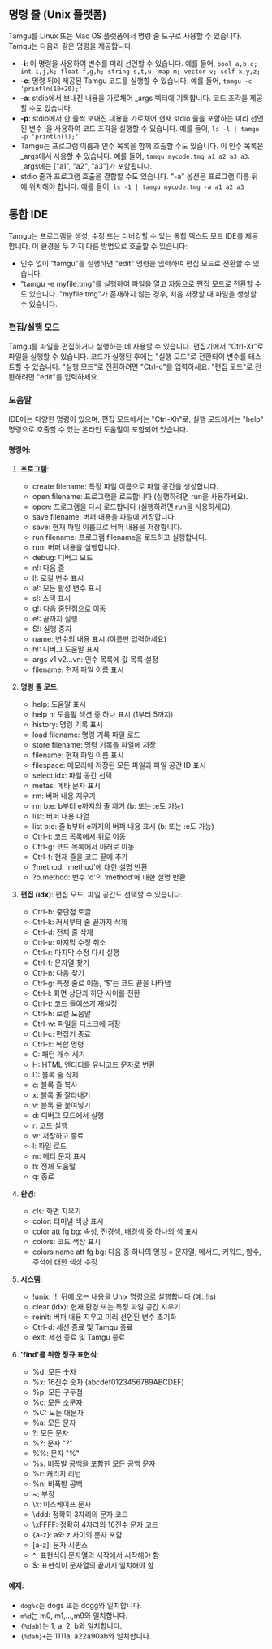 ## 명령 줄 (Unix 플랫폼)

Tamgu를 Linux 또는 Mac OS 플랫폼에서 명령 줄 도구로 사용할 수 있습니다. Tamgu는 다음과 같은 명령을 제공합니다:

- **-i**: 이 명령을 사용하여 변수를 미리 선언할 수 있습니다. 예를 들어, `bool a,b,c; int i,j,k; float f,g,h; string s,t,u; map m; vector v; self x,y,z;`
- **-c**: 명령 뒤에 제공된 Tamgu 코드를 실행할 수 있습니다. 예를 들어, `tamgu -c 'println(10+20);'`
- **-a**: stdio에서 보내진 내용을 가로채어 _args 벡터에 기록합니다. 코드 조각을 제공할 수도 있습니다.
- **-p**: stdio에서 한 줄씩 보내진 내용을 가로채어 현재 stdio 줄을 포함하는 미리 선언된 변수 l을 사용하여 코드 조각을 실행할 수 있습니다. 예를 들어, `ls -l | tamgu -p 'println(l);'`
- Tamgu는 프로그램 이름과 인수 목록을 함께 호출할 수도 있습니다. 이 인수 목록은 _args에서 사용할 수 있습니다. 예를 들어, `tamgu mycode.tmg a1 a2 a3 a3`. _args에는 ["a1", "a2", "a3"]가 포함됩니다.
- stdio 줄과 프로그램 호출을 결합할 수도 있습니다. "-a" 옵션은 프로그램 이름 뒤에 위치해야 합니다. 예를 들어, `ls -1 | tamgu mycode.tmg -a a1 a2 a3`

## 통합 IDE

Tamgu는 프로그램을 생성, 수정 또는 디버깅할 수 있는 통합 텍스트 모드 IDE를 제공합니다. 이 환경을 두 가지 다른 방법으로 호출할 수 있습니다:

- 인수 없이 "tamgu"를 실행하면 "edit" 명령을 입력하여 편집 모드로 전환할 수 있습니다.
- "tamgu -e myfile.tmg"를 실행하여 파일을 열고 자동으로 편집 모드로 전환할 수도 있습니다. "myfile.tmg"가 존재하지 않는 경우, 처음 저장할 때 파일을 생성할 수 있습니다.

### 편집/실행 모드

Tamgu를 파일을 편집하거나 실행하는 데 사용할 수 있습니다. 편집기에서 "Ctrl-Xr"로 파일을 실행할 수 있습니다. 코드가 실행된 후에는 "실행 모드"로 전환되어 변수를 테스트할 수 있습니다. "실행 모드"로 전환하려면 "Ctrl-c"를 입력하세요. "편집 모드"로 전환하려면 "edit"를 입력하세요.

### 도움말

IDE에는 다양한 명령이 있으며, 편집 모드에서는 "Ctrl-Xh"로, 실행 모드에서는 "help" 명령으로 호출할 수 있는 온라인 도움말이 포함되어 있습니다.

#### 명령어:

1. **프로그램**:
   - create filename: 특정 파일 이름으로 파일 공간을 생성합니다.
   - open filename: 프로그램을 로드합니다 (실행하려면 run을 사용하세요).
   - open: 프로그램을 다시 로드합니다 (실행하려면 run을 사용하세요).
   - save filename: 버퍼 내용을 파일에 저장합니다.
   - save: 현재 파일 이름으로 버퍼 내용을 저장합니다.
   - run filename: 프로그램 filename을 로드하고 실행합니다.
   - run: 버퍼 내용을 실행합니다.
   - debug: 디버그 모드
   - n!: 다음 줄
   - l!: 로컬 변수 표시
   - a!: 모든 활성 변수 표시
   - s!: 스택 표시
   - g!: 다음 중단점으로 이동
   - e!: 끝까지 실행
   - S!: 실행 중지
   - name: 변수의 내용 표시 (이름만 입력하세요)
   - h!: 디버그 도움말 표시
   - args v1 v2...vn: 인수 목록에 값 목록 설정
   - filename: 현재 파일 이름 표시

2. **명령 줄 모드**:
   - help: 도움말 표시
   - help n: 도움말 섹션 중 하나 표시 (1부터 5까지)
   - history: 명령 기록 표시
   - load filename: 명령 기록 파일 로드
   - store filename: 명령 기록을 파일에 저장
   - filename: 현재 파일 이름 표시
   - filespace: 메모리에 저장된 모든 파일과 파일 공간 ID 표시
   - select idx: 파일 공간 선택
   - metas: 메타 문자 표시
   - rm: 버퍼 내용 지우기
   - rm b:e: b부터 e까지의 줄 제거 (b: 또는 :e도 가능)
   - list: 버퍼 내용 나열
   - list b:e: 줄 b부터 e까지의 버퍼 내용 표시 (b: 또는 :e도 가능)
   - Ctrl-t: 코드 목록에서 위로 이동
   - Ctrl-g: 코드 목록에서 아래로 이동
   - Ctrl-f: 현재 줄을 코드 끝에 추가
   - ?method: 'method'에 대한 설명 반환
   - ?o.method: 변수 'o'의 'method'에 대한 설명 반환

3. **편집 (idx)**: 편집 모드. 파일 공간도 선택할 수 있습니다.
   - Ctrl-b: 중단점 토글
   - Ctrl-k: 커서부터 줄 끝까지 삭제
   - Ctrl-d: 전체 줄 삭제
   - Ctrl-u: 마지막 수정 취소
   - Ctrl-r: 마지막 수정 다시 실행
   - Ctrl-f: 문자열 찾기
   - Ctrl-n: 다음 찾기
   - Ctrl-g: 특정 줄로 이동, '$'는 코드 끝을 나타냄
   - Ctrl-l: 화면 상단과 하단 사이를 전환
   - Ctrl-t: 코드 들여쓰기 재설정
   - Ctrl-h: 로컬 도움말
   - Ctrl-w: 파일을 디스크에 저장
   - Ctrl-c: 편집기 종료
   - Ctrl-x: 복합 명령
   - C: 패턴 개수 세기
   - H: HTML 엔티티를 유니코드 문자로 변환
   - D: 블록 줄 삭제
   - c: 블록 줄 복사
   - x: 블록 줄 잘라내기
   - v: 블록 줄 붙여넣기
   - d: 디버그 모드에서 실행
   - r: 코드 실행
   - w: 저장하고 종료
   - l: 파일 로드
   - m: 메타 문자 표시
   - h: 전체 도움말
   - q: 종료

4. **환경**:
   - cls: 화면 지우기
   - color: 터미널 색상 표시
   - color att fg bg: 속성, 전경색, 배경색 중 하나의 색 표시
   - colors: 코드 색상 표시
   - colors name att fg bg: 다음 중 하나의 명칭 = 문자열, 메서드, 키워드, 함수, 주석에 대한 색상 수정

5. **시스템**:
   - !unix: '!' 뒤에 오는 내용을 Unix 명령으로 실행합니다 (예: !ls)
   - clear (idx): 현재 환경 또는 특정 파일 공간 지우기
   - reinit: 버퍼 내용 지우고 미리 선언된 변수 초기화
   - Ctrl-d: 세션 종료 및 Tamgu 종료
   - exit: 세션 종료 및 Tamgu 종료

6. **'find'를 위한 정규 표현식**:
   - %d: 모든 숫자
   - %x: 16진수 숫자 (abcdef0123456789ABCDEF)
   - %p: 모든 구두점
   - %c: 모든 소문자
   - %C: 모든 대문자
   - %a: 모든 문자
   - ?: 모든 문자
   - %?: 문자 "?"
   - %%: 문자 "%"
   - %s: 비폭발 공백을 포함한 모든 공백 문자
   - %r: 캐리지 리턴
   - %n: 비폭발 공백
   - ~: 부정
   - \x: 이스케이프 문자
   - \ddd: 정확히 3자리의 문자 코드
   - \xFFFF: 정확히 4자리의 16진수 문자 코드
   - {a-z}: a와 z 사이의 문자 포함
   - [a-z]: 문자 시퀀스
   - ^: 표현식이 문자열의 시작에서 시작해야 함
   - $: 표현식이 문자열의 끝까지 일치해야 함

#### 예제:

- `dog%c`는 dogs 또는 dogg와 일치합니다.
- `m%d`는 m0, m1,...,m9와 일치합니다.
- `{%dab}`는 1, a, 2, b와 일치합니다.
- `{%dab}+`는 1111a, a22a90ab와 일치합니다.